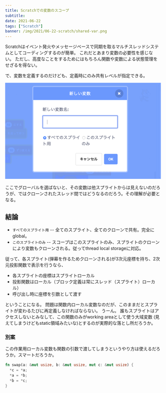 ```yaml
---
title: Scratchでの変数のスコープ
subtitle:
date: 2021-06-22
tags: ["Scratch"]
banner: /img/2021/06-22-scratch/shared-var.png
---
```

Scratchはイベント発火やメッセージベースで同期を取るマルチスレッドシステムとしてコーディングするのが簡単。
これだとあまり変数の必要性を感じない。
ただし、高度なことをするためにはもちろん関数や変数による状態管理をせざるを得ない。

で、変数を定義するのだけども、定義時にのみ共有レベルが指定できる。

![](/img/2021/06-22-scratch/define-var.png)

ここでグローバルを選ばないと、その変数は他スプライトからは見えないのだろうが、ではクローンされたスレッド間ではどうなるのだろう。その理解が必要となる。

## 結論

- `すべてのスプライト用` -- 全てのスプライト、全てのクローンで共有。完全にglobal。
- `このスプライトのみ` -- スコープはこのスプライトのみ、スプライトのクローンにより変数もクローンされる。従ってthread local storageに対応。

従って、各スプライト(弾幕を作るためクローンされる)が3次元座標を持ち、2次元投影関数で表示を行うなら、

- 各スプライトの座標はスプライトローカル
- 投影関数はローカル（ブロック定義は常にスレッド（スプライト）ローカル）
- 呼び出し時に座標を引数として渡す

ということになる。
問題は関数内ローカル変数なのだが、このままだとスプライトが変わるたびに再定義しなければならない。
うーん。
誰もスプライトはアクセスしないとみなして、この関数のみがworking areaとして使う大域変数
(見えてしまうけどもstatic領域みたいな)とするのが実際的な落とし所だろうか。

### 別案

この作業用ローカル変数も関数の引数で渡してしまうというやり方は使えるだろうか。スマートだろうか。

```rust
fn swap(a: &mut usize, b: &mut usize, mut c: &mut usize) {
  *c = *a;
  *a = *b;
  *b = *c;
}
```
